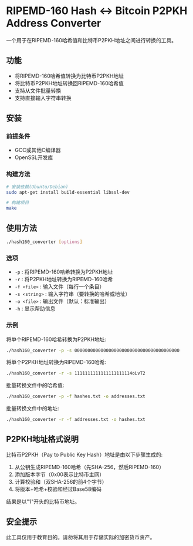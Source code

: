 # RIPEMD-160 Hash <-> Bitcoin P2PKH Address Converter

一个用于在RIPEMD-160哈希值和比特币P2PKH地址之间进行转换的工具。

## 功能

- 将RIPEMD-160哈希值转换为比特币P2PKH地址
- 将比特币P2PKH地址转换回RIPEMD-160哈希值
- 支持从文件批量转换
- 支持直接输入字符串转换

## 安装

### 前提条件

- GCC或其他C编译器
- OpenSSL开发库

### 构建方法

```bash
# 安装依赖(Ubuntu/Debian)
sudo apt-get install build-essential libssl-dev

# 构建项目
make
```

## 使用方法

```bash
./hash160_converter [options]
```

### 选项

- `-p` : 将RIPEMD-160哈希转换为P2PKH地址
- `-r` : 将P2PKH地址转换为RIPEMD-160哈希
- `-f <file>` : 输入文件（每行一个条目）
- `-s <string>` : 输入字符串（要转换的哈希或地址）
- `-o <file>` : 输出文件（默认：标准输出）
- `-h` : 显示帮助信息

### 示例

将单个RIPEMD-160哈希转换为P2PKH地址:
```bash
./hash160_converter -p -s 0000000000000000000000000000000000000000
```

将单个P2PKH地址转换为RIPEMD-160哈希:
```bash
./hash160_converter -r -s 1111111111111111111114oLvT2
```

批量转换文件中的哈希值:
```bash
./hash160_converter -p -f hashes.txt -o addresses.txt
```

批量转换文件中的地址:
```bash
./hash160_converter -r -f addresses.txt -o hashes.txt
```

## P2PKH地址格式说明

比特币P2PKH（Pay to Public Key Hash）地址是由以下步骤生成的:

1. 从公钥生成RIPEMD-160哈希（先SHA-256，然后RIPEMD-160）
2. 添加版本字节（0x00表示比特币主网）
3. 计算校验和（双SHA-256的前4个字节）
4. 将版本+哈希+校验和经过Base58编码

结果是以"1"开头的比特币地址。

## 安全提示

此工具仅用于教育目的。请勿将其用于存储实际的加密货币资产。 